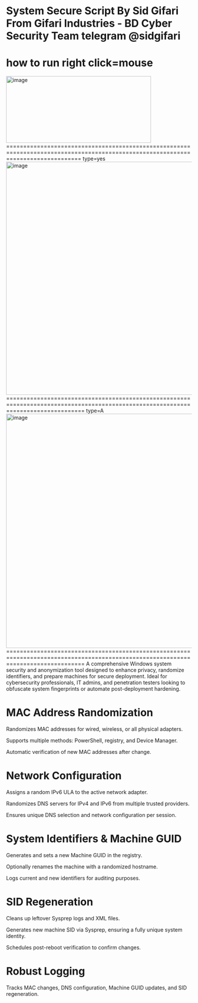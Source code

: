 System Secure Script By Sid Gifari
From Gifari Industries - BD Cyber Security Team 
telegram
@sidgifari
================================================================
how to run
right click=mouse
================================================================
<img width="393" height="181" alt="image" src="https://github.com/user-attachments/assets/c8339464-e1fe-41f8-b873-5b442692837f" />
==================================================================================================================================
type=yes
<img width="1077" height="632" alt="image" src="https://github.com/user-attachments/assets/1225ae69-009f-444e-98d6-d1a520c7e29a" />
===================================================================================================================================
type=A
<img width="1087" height="635" alt="image" src="https://github.com/user-attachments/assets/ba95d2ff-9457-4c15-9fa1-34be2411d49b" />
===================================================================================================================================
A comprehensive Windows system security and anonymization tool designed to enhance privacy, randomize identifiers, and prepare machines for secure deployment. Ideal for cybersecurity professionals, IT admins, and penetration testers looking to obfuscate system fingerprints or automate post-deployment hardening.


MAC Address Randomization
=========================
Randomizes MAC addresses for wired, wireless, or all physical adapters.

Supports multiple methods: PowerShell, registry, and Device Manager.

Automatic verification of new MAC addresses after change.

Network Configuration
======================
Assigns a random IPv6 ULA to the active network adapter.

Randomizes DNS servers for IPv4 and IPv6 from multiple trusted providers.

Ensures unique DNS selection and network configuration per session.

System Identifiers & Machine GUID
================================
Generates and sets a new Machine GUID in the registry.

Optionally renames the machine with a randomized hostname.

Logs current and new identifiers for auditing purposes.

SID Regeneration
================
Cleans up leftover Sysprep logs and XML files.

Generates new machine SID via Sysprep, ensuring a fully unique system identity.

Schedules post-reboot verification to confirm changes.

Robust Logging
===============
Tracks MAC changes, DNS configuration, Machine GUID updates, and SID regeneration.
